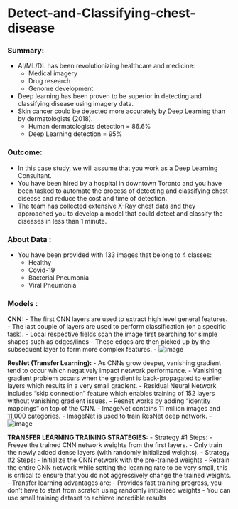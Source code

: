 # Detect-and-Classifying-chest-disease
### Summary:
  - AI/ML/DL has been revolutionizing healthcare and medicine:
    - Medical imagery 
    - Drug research 
    - Genome development 
  - Deep learning has been proven to be superior in detecting and classifying disease using imagery data.
  - Skin cancer could be detected more accurately by Deep Learning than by dermatologists (2018). 
    - Human dermatologists detection = 86.6%
    - Deep Learning detection = 95%
    
### Outcome:
  - In this case study, we will assume that you work as a Deep Learning Consultant. 
  - You have been hired by a hospital in downtown Toronto and you have been tasked to automate the process of detecting and classifying chest disease and reduce the cost and time of detection. 
  - The team has collected extensive X-Ray chest data and they approached you to develop a model that could detect and classify the diseases in less than 1 minute.
  
### About Data :
  - You have been provided with 133 images that belong to 4 classes: 
    - Healthy 
    - Covid-19
    - Bacterial Pneumonia
    - Viral Pneumonia 
### Models :
  **CNN:**
    - The first CNN layers are used to extract high level general features. 
    - The last couple of layers are used to perform classification (on a specific task).
    - Local respective fields scan the image first searching for simple shapes such as edges/lines 
    - These edges are then picked up by the subsequent layer to form more complex features.
    - ![image](https://user-images.githubusercontent.com/46964929/180596265-36a2f38c-b14f-43b0-8f87-f80c6871a0bd.png)
    
  **ResNet (Transfer Learning):**
    - As CNNs grow deeper, vanishing gradient tend to occur which negatively impact network performance.
    - Vanishing gradient problem occurs when the gradient is back-propagated to earlier layers which results in a very small gradient. 
    - Residual Neural Network includes “skip connection” feature which enables training of 152 layers without vanishing gradient issues. 
    - Resnet works by adding “identity mappings” on top of the CNN. 
    - ImageNet contains 11 million images and 11,000 categories. 
    - ImageNet is used to train ResNet deep network.
    - ![image](https://user-images.githubusercontent.com/46964929/180596357-3c6551ed-f72c-433f-a1cb-cab3994a679d.png)
    
  **TRANSFER LEARNING TRAINING STRATEGIES:**
    - Strategy #1 Steps: 
      - Freeze the trained CNN network weights from the first layers. 
      - Only train the newly added dense layers (with randomly initialized weights).
    - Strategy #2 Steps: 
      - Initialize the CNN network with the pre-trained weights 
      - Retrain the entire CNN network while setting the learning rate to be very small, this is critical to ensure that you do not aggressively change the trained    weights.
    - Transfer learning advantages are:
      - Provides fast training progress, you don’t have to start from scratch using randomly initialized weights
      - You can use small training dataset to achieve incredible results














